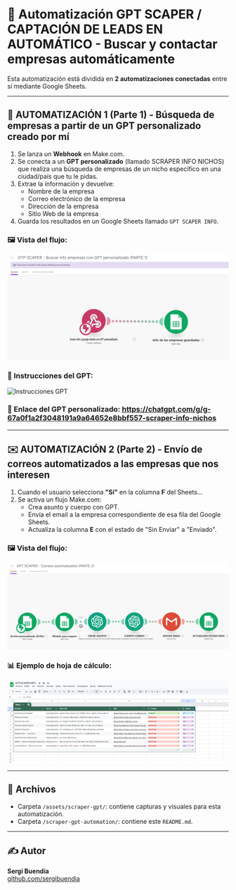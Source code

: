 # 🤖 Automatización GPT SCAPER / CAPTACIÓN DE LEADS EN AUTOMÁTICO - Buscar y contactar empresas automáticamente

Esta automatización está dividida en **2 automatizaciones conectadas** entre sí mediante Google Sheets.

---

## 🧩 AUTOMATIZACIÓN 1 (Parte 1) - Búsqueda de empresas a partir de un GPT personalizado creado por mí

1. Se lanza un **Webhook** en Make.com.
2. Se conecta a un **GPT personalizado** (llamado SCRAPER INFO NICHOS) que realiza una búsqueda de empresas de un nicho específico en una ciudad/país que tu le pidas.
3. Extrae la información y devuelve:
   - Nombre de la empresa
   - Correo electrónico de la empresa
   - Dirección de la empresa
   - Sitio Web de la empresa
4. Guarda los resultados en un Google Sheets llamado `GPT SCAPER INFO`.

### 🖼️ Vista del flujo:

![Flujo Parte 1](../assets/scraper-gpt-automation/PARTE%201%20-%20GPT%20SCAPER.png)

### 🧠 Instrucciones del GPT:

![Instrucciones GPT](../assets/scraper-gpt-automation/CONFIGURACI%C3%93N%20GPT%20SCAPER.png)

### 🔗 Enlace del GPT personalizado: https://chatgpt.com/g/g-67a0f1a2f3048191a9a64652e8bbf557-scraper-info-nichos

---

## ✉️ AUTOMATIZACIÓN 2 (Parte 2) - Envío de correos automatizados a las empresas que nos interesen

1. Cuando el usuario selecciona **"Sí"** en la columna **F** del Sheets...
2. Se activa un flujo Make.com:
   - Crea asunto y cuerpo con GPT.
   - Envía el email a la empresa correspondiente de esa fila del Google Sheets.
   - Actualiza la columna **E** con el estado de "Sin Enviar" a "Enviado".

### 🖼️ Vista del flujo:

![Flujo Parte 2](../assets/scraper-gpt-automation/PARTE%202%20-%20GPT%20SCAPER.png)

### 📊 Ejemplo de hoja de cálculo:

![Ejemplo de Google Sheets](../assets/scraper-gpt-automation/GOOGLE%20SHEETS%20-%20GPT%20SCAPER%20INFO.png)

---

## 📁 Archivos

- Carpeta `/assets/scraper-gpt/`: contiene capturas y visuales para esta automatización.
- Carpeta `/scraper-gpt-automation/`: contiene este `README.md`.

---

## ✍️ Autor

**Sergi Buendía**  
[github.com/sergibuendia](https://github.com/sergibuendia)
